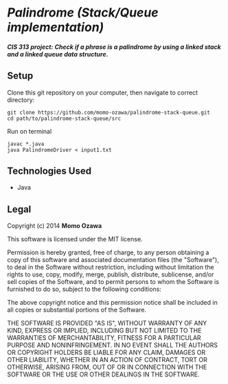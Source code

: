 # _Palindrome (Stack/Queue implementation)_

##### _CIS 313 project:_  Check if a phrase is a palindrome by using a linked stack and a linked queue data structure.

## Setup
Clone this git repository on your computer, then navigate to correct directory:
```
git clone https://github.com/momo-ozawa/palindrome-stack-queue.git
cd path/to/palindrome-stack-queue/src
```

Run on terminal
```
javac *.java
java PalindromeDriver < input1.txt
```

## Technologies Used
* Java

## Legal
Copyright (c) 2014 **Momo Ozawa**

This software is licensed under the MIT license.

Permission is hereby granted, free of charge, to any person obtaining a copy
of this software and associated documentation files (the "Software"), to deal
in the Software without restriction, including without limitation the rights
to use, copy, modify, merge, publish, distribute, sublicense, and/or sell
copies of the Software, and to permit persons to whom the Software is
furnished to do so, subject to the following conditions:

The above copyright notice and this permission notice shall be included in
all copies or substantial portions of the Software.

THE SOFTWARE IS PROVIDED "AS IS", WITHOUT WARRANTY OF ANY KIND, EXPRESS OR
IMPLIED, INCLUDING BUT NOT LIMITED TO THE WARRANTIES OF MERCHANTABILITY,
FITNESS FOR A PARTICULAR PURPOSE AND NONINFRINGEMENT. IN NO EVENT SHALL THE
AUTHORS OR COPYRIGHT HOLDERS BE LIABLE FOR ANY CLAIM, DAMAGES OR OTHER
LIABILITY, WHETHER IN AN ACTION OF CONTRACT, TORT OR OTHERWISE, ARISING FROM,
OUT OF OR IN CONNECTION WITH THE SOFTWARE OR THE USE OR OTHER DEALINGS IN
THE SOFTWARE.

